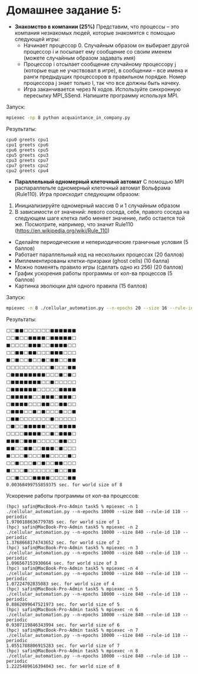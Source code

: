 # Домашнее задание 5:
- **Знакомство в компании (25%)**
  Представим, что процессы – это компания незнакомых людей, которые знакомятся с помощью следующей игры:
  - Начинает процессор 0. Случайным образом он выбирает другой процессор i и посылает ему сообщение со своим именем (можете случайным образом задавать имя)
  - Процессор i отсылает сообщение случайному процессору j (которые еще не участвовал в игре), в сообщении – все имена и ранги предыдущих процессоров в правильном порядке. Номер процессора j знает только I, так что все должны быть начеку.
  - Игра заканчивается через N ходов. 
  Используйте синхронную пересылку MPI_SSend. Напишите программу используя MPI. 

Запуск:
```bash
mpiexec -np 8 python acquaintance_in_company.py
```
Результаты:
```
cpu0 greets cpu1
cpu1 greets cpu6
cpu6 greets cpu5
cpu5 greets cpu3
cpu3 greets cpu7
cpu7 greets cpu2
cpu2 greets cpu4
```

- **Параллельный одномерный клеточный автомат**
С помощью MPI распараллельте одномерный клеточный автомат Вольфрама (Rule110).
Игра происходит следующим образом:
1) Инициализируйте одномерный массив 0 и 1 случайным образом
2) В зависимости от значений: левого соседа, себя, правого соседа на следующем шаге клетка либо меняет значение, либо остается той же. Посмотрите, например, что значит Rule110 (https://en.wikipedia.org/wiki/Rule_110)
- Сделайте периодические и непериодические граничные условия (5 баллов)
- Работает параллельный код на нескольких процессах (20 баллов)
- Имплементированы клетки-призраки (ghost cells) (10 балла)
- Можно поменять правило игры (сделать одно из 256) (20 баллов)
- График ускорения работы программы от кол-ва процессов (5 баллов)
- Картинка эволюции для одного правила (15 баллов)

Запуск:
```bash
mpiexec -n 8 ./cellular_automation.py --n-epochs 20 --size 16 --rule-id 110 --periodic --show-progress
```
Результаты:
```
⬜⬜⬛⬛⬜⬜⬜⬜⬜⬜⬛⬛⬛⬛⬛⬛
⬜⬜⬛⬜⬜⬛⬛⬛⬛⬜⬛⬛⬛⬛⬛⬜
⬛⬜⬜⬜⬜⬛⬛⬛⬜⬜⬛⬛⬛⬛⬜⬜
⬜⬜⬛⬛⬜⬛⬛⬜⬜⬜⬛⬛⬛⬜⬜⬜
⬛⬜⬛⬜⬜⬛⬜⬜⬛⬜⬛⬛⬜⬜⬛⬛
⬜⬜⬜⬜⬜⬜⬜⬜⬜⬜⬛⬜⬜⬜⬛⬛
⬜⬛⬛⬛⬛⬛⬛⬛⬛⬜⬜⬜⬛⬜⬛⬜
⬜⬛⬛⬛⬛⬛⬛⬛⬜⬜⬛⬜⬜⬜⬜⬜
⬜⬛⬛⬛⬛⬛⬛⬜⬜⬜⬜⬜⬛⬛⬛⬛
⬜⬛⬛⬛⬛⬛⬜⬜⬛⬛⬛⬜⬛⬛⬛⬜
⬜⬛⬛⬛⬛⬜⬜⬜⬛⬛⬜⬜⬛⬛⬜⬜
⬜⬛⬛⬛⬜⬜⬛⬜⬛⬜⬜⬜⬛⬜⬜⬛
⬜⬛⬛⬜⬜⬜⬜⬜⬜⬜⬛⬜⬜⬜⬜⬜
⬜⬛⬜⬜⬛⬛⬛⬛⬛⬜⬜⬜⬛⬛⬛⬛
⬜⬜⬜⬜⬛⬛⬛⬛⬜⬜⬛⬜⬛⬛⬛⬜
⬛⬛⬛⬜⬛⬛⬛⬜⬜⬜⬜⬜⬛⬛⬜⬜
⬛⬛⬜⬜⬛⬛⬜⬜⬛⬛⬛⬜⬛⬜⬜⬜
⬛⬜⬜⬜⬛⬜⬜⬜⬛⬛⬜⬜⬜⬜⬛⬜
⬜⬜⬛⬜⬜⬜⬛⬜⬛⬜⬜⬛⬛⬜⬜⬜
⬛⬜⬜⬜⬛⬜⬜⬜⬜⬜⬜⬛⬜⬜⬛⬛
⬜⬜⬛⬜⬜⬜⬛⬛⬛⬛⬜⬜⬜⬜⬛⬛
0.00368499755859375 sec. for world size of 8
```

Ускорение работы программы от кол-ва процессов:
```
(hpc) safin@MacBook-Pro-Admin task5 % mpiexec -n 1 ./cellular_automation.py --n-epochs 10000 --size 840 --rule-id 110 --periodic
1.9700188636779785 sec. for world size of 1
(hpc) safin@MacBook-Pro-Admin task5 % mpiexec -n 2 ./cellular_automation.py --n-epochs 10000 --size 840 --rule-id 110 --periodic
1.3768668174743652 sec. for world size of 2
(hpc) safin@MacBook-Pro-Admin task5 % mpiexec -n 3 ./cellular_automation.py --n-epochs 10000 --size 840 --rule-id 110 --periodic
1.096567153930664 sec. for world size of 3
(hpc) safin@MacBook-Pro-Admin task5 % mpiexec -n 4 ./cellular_automation.py --n-epochs 10000 --size 840 --rule-id 110 --periodic
1.07224702835083 sec. for world size of 4
(hpc) safin@MacBook-Pro-Admin task5 % mpiexec -n 5 ./cellular_automation.py --n-epochs 10000 --size 840 --rule-id 110 --periodic
0.8862099647521973 sec. for world size of 5
(hpc) safin@MacBook-Pro-Admin task5 % mpiexec -n 6 ./cellular_automation.py --n-epochs 10000 --size 840 --rule-id 110 --periodic
0.9307119846343994 sec. for world size of 6
(hpc) safin@MacBook-Pro-Admin task5 % mpiexec -n 7 ./cellular_automation.py --n-epochs 10000 --size 840 --rule-id 110 --periodic
1.0551788806915283 sec. for world size of 7
(hpc) safin@MacBook-Pro-Admin task5 % mpiexec -n 8 ./cellular_automation.py --n-epochs 10000 --size 840 --rule-id 110 --periodic
1.2225489616394043 sec. for world size of 8
```
